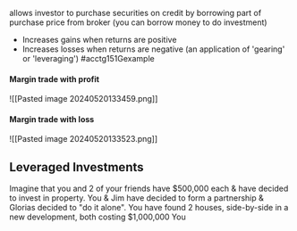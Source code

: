 allows investor to purchase securities on credit by borrowing part of purchase price from broker (you can borrow money to do investment)
- Increases gains when returns are positive
- Increases losses when returns are negative (an application of 'gearing' or 'leveraging')
#acctg151Gexample 
#### Margin trade with profit
![[Pasted image 20240520133459.png]]
#### Margin trade with loss
![[Pasted image 20240520133523.png]]
## Leveraged Investments
Imagine that you and 2 of your friends have $500,000 each & have decided to invest in property. You & Jim have decided to form a partnership & Glorias decided to "do it alone".
You have found 2 houses, side-by-side in a new development, both costing $1,000,000
You